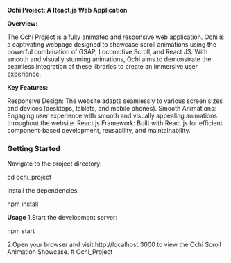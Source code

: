 <b>Ochi Project: A React.js Web Application</b>

<b>Overview:</b>

The Ochi Project is a fully animated and responsive web application. Ochi is a captivating webpage designed to showcase scroll animations using the powerful combination of GSAP, Locomotive Scroll, and React JS. With smooth and visually stunning animations, Ochi aims to demonstrate the seamless integration of these libraries to create an immersive user experience. 

<b> Key Features:</b>

Responsive Design: The website adapts seamlessly to various screen sizes and devices (desktops, tablets, and mobile phones).
Smooth Animations: Engaging user experience with smooth and visually appealing animations throughout the website.
React.js Framework: Built with React.js for efficient component-based development, reusability, and maintainability.


<h3> Getting Started </h3>

Navigate to the project directory:

cd ochi_project

Install the dependencies:

npm install

<b>Usage</b>
1.Start the development server:

npm start

2.Open your browser and visit http://localhost:3000 to view the Ochi Scroll Animation Showcase.
#   O c h i _ P r o j e c t  
 